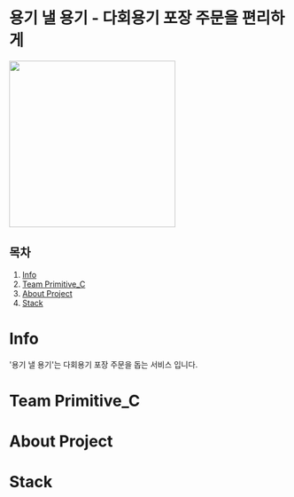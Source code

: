 # 용기 낼 용기 - 다회용기 포장 주문을 편리하게
<img width="300px;" src="https://github.com/user-attachments/assets/52edb174-2a1c-4fdd-8336-9ecbf318ef5a">

## 목차

1. [Info](#-Info)
2. [Team Primitive_C](#-Team-Primitive_C)
3. [About Project](#-About-Project)
4. [Stack](#-Stack)

# Info
'용기 낼 용기'는 다회용기 포장 주문을 돕는 서비스 입니다.

# Team Primitive_C

# About Project

# Stack
